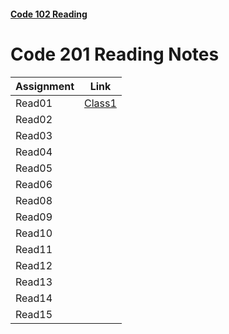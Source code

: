 #### [Code 102 Reading ](README102.md)

# Code 201 Reading Notes

Assignment | Link
-------------- | ---------------
Read01 | [Class1](102.md)
Read02 |
Read03| 
Read04  | 
Read05  | 
Read06 | 
Read08 | 
Read09 | 
Read10 | 
Read11 | 
Read12 | 
Read13 | 
Read14 | 
Read15 | 